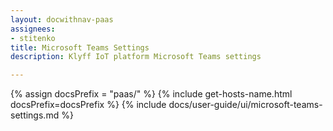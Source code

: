 ```yaml
---
layout: docwithnav-paas
assignees:
- stitenko
title: Microsoft Teams Settings
description: Klyff IoT platform Microsoft Teams settings

---
```


{% assign docsPrefix = "paas/" %}
{% include get-hosts-name.html docsPrefix=docsPrefix %}
{% include docs/user-guide/ui/microsoft-teams-settings.md %}
